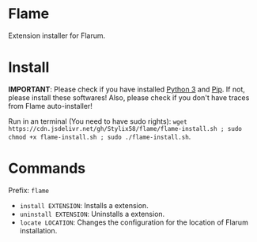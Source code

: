 # Flame
Extension installer for Flarum.

# Install
**IMPORTANT**: Please check if you have installed [Python 3](https://www.python.org/downloads/) and [Pip](https://pip.pypa.io/en/stable/installing/#installing-with-get-pip-py). If not, please install these softwares!
Also, please check if you don't have traces from Flame auto-installer!

Run in an terminal (You need to have sudo rights): `wget https://cdn.jsdelivr.net/gh/Stylix58/flame/flame-install.sh ; sudo chmod +x flame-install.sh ; sudo ./flame-install.sh`.

# Commands
Prefix: `flame`

- `install EXTENSION`: Installs a extension.
- `uninstall EXTENSION`: Uninstalls a extension.
- `locate LOCATION`: Changes the configuration for the location of Flarum installation.
